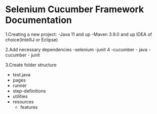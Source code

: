# Selenium Cucumber Framework Documentation

1.Creating  a new project:
-Java 11 and up
-Maven 3.9.0 and up
IDEA of choice(IntelliJ or Eclipse)

2.Add necessary dependencies
-selenium
-junit 4
-cucumber - java
-cucumber - junit

3.Create folder structure
- test.java
- pages
- runner
- step-definitions
- utilities
- resources
  - features 